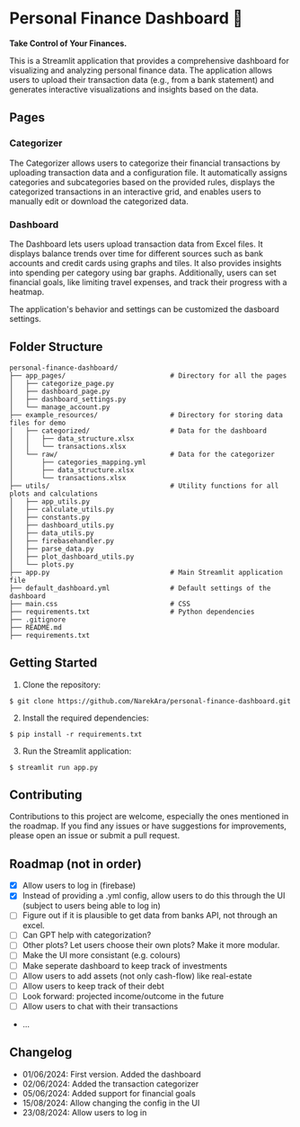 # Personal Finance Dashboard 👋

**Take Control of Your Finances.**

This is a Streamlit application that provides a comprehensive dashboard for visualizing and analyzing personal finance data. The application allows users to upload their transaction data (e.g., from a bank statement) and generates interactive visualizations and insights based on the data.

## Pages

### Categorizer
The Categorizer allows users to categorize their financial transactions by uploading transaction data and a configuration file. It automatically assigns categories and subcategories based on the provided rules, displays the categorized transactions in an interactive grid, and enables users to manually edit or download the categorized data.

### Dashboard
The Dashboard lets users upload transaction data from Excel files. It displays balance trends over time for different sources such as bank accounts and credit cards using graphs and tiles. It also provides insights into spending per category using bar graphs. Additionally, users can set financial goals, like limiting travel expenses, and track their progress with a heatmap.


The application's behavior and settings can be customized the dasboard settings.

## Folder Structure
```
personal-finance-dashboard/
├── app_pages/                          # Directory for all the pages
│   ├── categorize_page.py
│   ├── dashboard_page.py
│   ├── dashboard_settings.py
│   └── manage_account.py
├── example_resources/                  # Directory for storing data files for demo
│   ├── categorized/                    # Data for the dashboard
│   │   ├── data_structure.xlsx
│   │   └── transactions.xlsx
│   └── raw/                            # Data for the categorizer
│       ├── categories_mapping.yml
│       ├── data_structure.xlsx
│       └── transactions.xlsx
├── utils/                              # Utility functions for all plots and calculations
│   ├── app_utils.py
│   ├── calculate_utils.py
│   ├── constants.py                    
│   ├── dashboard_utils.py
│   ├── data_utils.py
│   ├── firebasehandler.py
│   ├── parse_data.py
│   ├── plot_dashboard_utils.py
│   └── plots.py                        
├── app.py                              # Main Streamlit application file
├── default_dashboard.yml               # Default settings of the dashboard
├── main.css                            # CSS
├── requirements.txt                    # Python dependencies
├── .gitignore
├── README.md
├── requirements.txt
```

## Getting Started

1. Clone the repository:
```
$ git clone https://github.com/NarekAra/personal-finance-dashboard.git
```
2. Install the required dependencies:
```
$ pip install -r requirements.txt
```

3. Run the Streamlit application:
```
$ streamlit run app.py
```

## Contributing

Contributions to this project are welcome, especially the ones mentioned in the roadmap. If you find any issues or have suggestions for improvements, please open an issue or submit a pull request.

## Roadmap (not in order)
- [x] Allow users to log in (firebase)
- [x] Instead of providing a .yml config, allow users to do this through the UI (subject to users being able to log in)
- [ ] Figure out if it is plausible to get data from banks API, not through an excel.
- [ ] Can GPT help with categorization?
- [ ] Other plots? Let users choose their own plots? Make it more modular.
- [ ] Make the UI more consistant (e.g. colours)
- [ ] Make seperate dashboard to keep track of investments
- [ ] Allow users to add assets (not only cash-flow) like real-estate
- [ ] Allow users to keep track of their debt
- [ ] Look forward: projected income/outcome in the future
- [ ] Allow users to chat with their transactions
- ...

## Changelog
- 01/06/2024: First version. Added the dashboard
- 02/06/2024: Added the transaction categorizer
- 05/06/2024: Added support for financial goals
- 15/08/2024: Allow changing the config in the UI
- 23/08/2024: Allow users to log in